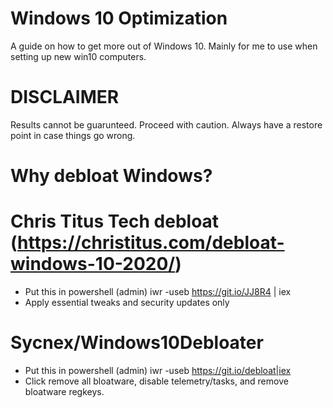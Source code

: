 # Windows 10 Optimization
A guide on how to get more out of Windows 10. Mainly for me to use when setting up new win10 computers.

# DISCLAIMER
Results cannot be guarunteed. Proceed with caution. Always have a restore point in case things go wrong.

# Why debloat Windows?

# Chris Titus Tech debloat (https://christitus.com/debloat-windows-10-2020/)
* Put this in powershell (admin) iwr -useb https://git.io/JJ8R4 | iex
* Apply essential tweaks and security updates only

# Sycnex/Windows10Debloater 
* Put this in powershell (admin) iwr -useb https://git.io/debloat|iex 
* Click remove all bloatware, disable telemetry/tasks, and remove bloatware regkeys.
